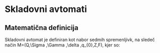 # Skladovni avtomati

## Matematična definicija
Skladovni avtomat je definiran kot nabor sedmih spremenljivk, na sledeč način M=(Q,\Sigma ,\Gamma ,\delta ,q_{0},Z,F), kjer so:


